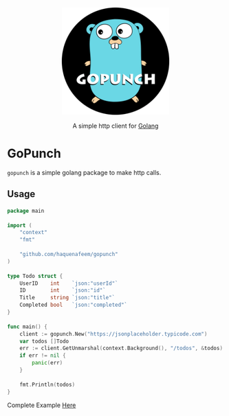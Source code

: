 <p align="center">
  <a href="https://github.com/haquenafeem/gopunch">
    <img alt="gopunch" src="https://github.com/haquenafeem/gopunch/blob/main/assets/banner.png" width="250">
  </a>
</p>

<p align="center">
  A simple http client for <a href="https://golang.org/">Golang</a>
</p>

# GoPunch
`gopunch` is a simple golang package to make http calls.

## Usage
```go
package main

import (
	"context"
	"fmt"

	"github.com/haquenafeem/gopunch"
)

type Todo struct {
	UserID    int    `json:"userId"`
	ID        int    `json:"id"`
	Title     string `json:"title"`
	Completed bool   `json:"completed"`
}

func main() {
	client := gopunch.New("https://jsonplaceholder.typicode.com")
	var todos []Todo
	err := client.GetUnmarshal(context.Background(), "/todos", &todos)
	if err != nil {
		panic(err)
	}

	fmt.Println(todos)
}

```
<p>
  Complete Example <a href="https://github.com/haquenafeem/gopunch/tree/main/example">Here</a>
</p>